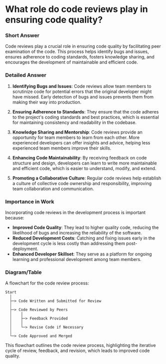 # What role do code reviews play in ensuring code quality?

### Short Answer
Code reviews play a crucial role in ensuring code quality by facilitating peer examination of the code. This process helps identify bugs and issues, ensures adherence to coding standards, fosters knowledge sharing, and encourages the development of maintainable and efficient code.

### Detailed Answer
1. **Identifying Bugs and Issues**: Code reviews allow team members to scrutinize code for potential errors that the original developer might have missed. Early detection of bugs and issues prevents them from making their way into production.

2. **Ensuring Adherence to Standards**: They ensure that the code adheres to the project's coding standards and best practices, which is essential for maintaining consistency and readability in the codebase.

3. **Knowledge Sharing and Mentorship**: Code reviews provide an opportunity for team members to learn from each other. More experienced developers can offer insights and advice, helping less experienced team members improve their skills.

4. **Enhancing Code Maintainability**: By receiving feedback on code structure and design, developers can learn to write more maintainable and efficient code, which is easier to understand, modify, and extend.

5. **Promoting a Collaborative Culture**: Regular code reviews help establish a culture of collective code ownership and responsibility, improving team collaboration and communication.

### Importance in Work
Incorporating code reviews in the development process is important because:

- **Improved Code Quality**: They lead to higher quality code, reducing the likelihood of bugs and increasing the reliability of the software.
- **Reduced Development Costs**: Catching and fixing issues early in the development cycle is less costly than addressing them post-deployment.
- **Enhanced Developer Skillset**: They serve as a platform for ongoing learning and professional development among team members.

### Diagram/Table
A flowchart for the code review process:

```plaintext
Start
  │
  ├─> Code Written and Submitted for Review
  │
  ├─> Code Reviewed by Peers
  │    │
  │    ├─> Feedback Provided
  │    │
  │    └─> Revise Code if Necessary
  │
  └─> Code Approved and Merged
```

This flowchart outlines the code review process, highlighting the iterative cycle of review, feedback, and revision, which leads to improved code quality.